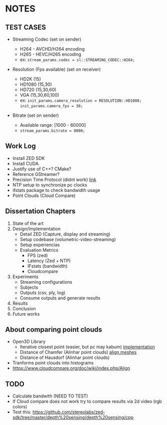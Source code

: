 # NOTES

## TEST CASES

* Streaming Codec (set on sender)
  * H264 - AVCHD/H264 encoding 
  * H265 - HEVC/H265 encoding 
  * ex: `stream_params.codec = sl::STREAMING_CODEC::H264;`

* Resolution (Fps available) (set on receiver)
  * HD2K (15)
  * HD1080 (15,30)
  * HD720 (15,30,60)
  * VGA (15,30,60,100)
  * ex: `init_params.camera_resolution = RESOLUTION::HD1080;` `init_params.camera_fps = 30;`

* Bitrate (set on sender)
  * Available range: [1000 - 60000]
  * `stream_params.bitrate = 8000;`

## Work Log
* Install ZED SDK
* Install CUDA
* Justify use of C++? CMake?
* Reference GStreamer?
* Precision Time Protocol (didnt work) [link](https://www.stereolabs.com/docs/video/multi-camera#configure-the-ptp-service-to-synchronize-the-devices)
* NTP setup to synchronize pc clocks
* ifstats package to check bandwidth usage
* Point Clouds (Cloud Compare)

## Dissertation Chapters
1. State of the art
1. Design/Implementation
   - Detail ZED (Capture, display and streaming)
   - Setup codebase (volumetric-video-streaming)
   - Setup experiencias
   - Evaluation Metrics
     - FPS (zed)
     - Latency (Zed + NTP)
     - IFstats (bandwidth)
     - Cloudcompare
1. Experiments
   - Streaming configurations
   - Subjects
   - Outputs (csv, ply, log)
   - Consume outputs and generate results
1. Results
1. Conclusion
1. Future works

## About comparing point clouds

* Open3D Library
  * Iterative closest point (easier, but pc may kabum) [implementation](https://www.open3d.org/docs/release/tutorial/pipelines/global_registration.html)
  * Distance of Chamfer (Alinhar point clouds) [align meshes](https://stackoverflow.com/questions/70160183/how-can-i-align-register-two-meshes-in-open3d-python)
  * Distance of Hausdorf (Alinhar point clouds)
* Tranforms point clouds into histograms
* https://www.cloudcompare.org/doc/wiki/index.php/Align

## TODO

* Calculate bandwith (NEED TO TEST)
* If Cloud compare does not work try to compare results via 2d video (rgb colors)
* Test this: https://github.com/stereolabs/zed-sdk/tree/master/depth%20sensing/depth%20sensing/cpp
